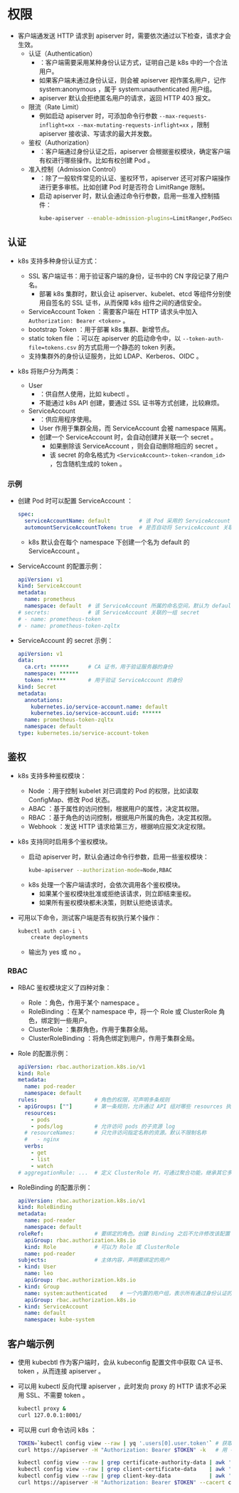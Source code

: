 # 权限

- 客户端通发送 HTTP 请求到 apiserver 时，需要依次通过以下检查，请求才会生效。
  - 认证（Authentication）
    - ：客户端需要采用某种身份认证方式，证明自己是 k8s 中的一个合法用户。
    - 如果客户端未通过身份认证，则会被 apiserver 视作匿名用户，记作 system:anonymous ，属于 system:unauthenticated 用户组。
    - apiserver 默认会拒绝匿名用户的请求，返回 HTTP 403 报文。
  - 限流（Rate Limit）
    - 例如启动 apiserver 时，可添加命令行参数 `--max-requests-inflight=xx --max-mutating-requests-inflight=xx` ，限制 apiserver 接收读、写请求的最大并发数。
  - 鉴权（Authorization）
    - ：客户端通过身份认证之后，apiserver 会根据鉴权模块，确定客户端有权进行哪些操作。比如有权创建 Pod 。
  - 准入控制（Admission Control）
    - ：除了一般软件常见的认证、鉴权环节，apiserver 还可对客户端操作进行更多审核。比如创建 Pod 时是否符合 LimitRange 限制。
    - 启动 apiserver 时，默认会通过命令行参数，启用一些准入控制插件：
      ```sh
      kube-apiserver --enable-admission-plugins=LimitRanger,PodSecurity,...
      ```

## 认证

- k8s 支持多种身份认证方式：
  - SSL 客户端证书：用于验证客户端的身份，证书中的 CN 字段记录了用户名。
    - 部署 k8s 集群时，默认会让 apiserver、kubelet、etcd 等组件分别使用自签名的 SSL 证书，从而保障 k8s 组件之间的通信安全。
  - ServiceAccount Token ：需要客户端在 HTTP 请求头中加入 `Authorization: Bearer <token>` 。
  - bootstrap Token ：用于部署 k8s 集群、新增节点。
  - static token file ：可以在 apiserver 的启动命令中，以 `--token-auth-file=tokens.csv` 的方式启用一个静态的 token 列表。
  - 支持集群外的身份认证服务，比如 LDAP、Kerberos、OIDC 。

- k8s 将账户分为两类：
  - User
    - ：供自然人使用，比如 kubectl 。
    - 不能通过 k8s API 创建，要通过 SSL 证书等方式创建，比较麻烦。
  - ServiceAccount
    - ：供应用程序使用。
    - User 作用于集群全局，而 ServiceAccount 会被 namespace 隔离。
    - 创建一个 ServiceAccount 时，会自动创建并关联一个 secret 。
      - 如果删除该 ServiceAccount ，则会自动删除相应的 secret 。
      - 该 secret 的命名格式为 `<ServiceAccount>-token-<random_id>` ，包含随机生成的 token 。

### 示例

- 创建 Pod 时可以配置 ServiceAccount ：
  ```yml
  spec:
    serviceAccountName: default         # 该 Pod 采用的 ServiceAccount ，如果不存在则不能创建 Pod 。默认为 default
    automountServiceAccountToken: true  # 是否自动将 ServiceAccount 关联的 secret 挂载到 Pod 的 /var/run/secrets/kubernetes.io/serviceaccount/ 目录下。默认为 true
  ```
  - k8s 默认会在每个 namespace 下创建一个名为 default 的 ServiceAccount 。

- ServiceAccount 的配置示例：
  ```yml
  apiVersion: v1
  kind: ServiceAccount
  metadata:
    name: prometheus
    namespace: default  # 该 ServiceAccount 所属的命名空间，默认为 default
  # secrets:            # 该 ServiceAccount 关联的一组 secret
  # - name: prometheus-token
  # - name: prometheus-token-zqltx
  ```

- ServiceAccount 的 secret 示例：
  ```yml
  apiVersion: v1
  data:
    ca.crt: ******      # CA 证书，用于验证服务器的身份
    namespace: ******
    token: ******       # 用于验证 ServiceAccount 的身份
  kind: Secret
  metadata:
    annotations:
      kubernetes.io/service-account.name: default
      kubernetes.io/service-account.uid: ******
    name: prometheus-token-zqltx
    namespace: default
  type: kubernetes.io/service-account-token
  ```

## 鉴权

- k8s 支持多种鉴权模块：
  - Node ：用于控制 kubelet 对已调度的 Pod 的权限，比如读取 ConfigMap、修改 Pod 状态。
  - ABAC ：基于属性的访问控制，根据用户的属性，决定其权限。
  - RBAC ：基于角色的访问控制，根据用户所属的角色，决定其权限。
  - Webhook ：发送 HTTP 请求给第三方，根据响应报文决定权限。

- k8s 支持同时启用多个鉴权模块。
  - 启动 apiserver 时，默认会通过命令行参数，启用一些鉴权模块：
    ```sh
    kube-apiserver --authorization-mode=Node,RBAC
    ```
  - k8s 处理一个客户端请求时，会依次调用各个鉴权模块。
    - 如果某个鉴权模块批准或拒绝该请求，则立即结束鉴权。
    - 如果所有鉴权模块都未决策，则默认拒绝该请求。

- 可用以下命令，测试客户端是否有权执行某个操作：
  ```sh
  kubectl auth can-i \
      create deployments
  ```
  - 输出为 yes 或 no 。

### RBAC

- RBAC 鉴权模块定义了四种对象：
  - Role ：角色，作用于某个 namespace 。
  - RoleBinding ：在某个 namespace 中，将一个 Role 或 ClusterRole 角色，绑定到一些用户。
  - ClusterRole ：集群角色，作用于集群全局。
  - ClusterRoleBinding ：将角色绑定到用户，作用于集群全局。

- Role 的配置示例：
  ```yml
  apiVersion: rbac.authorization.k8s.io/v1
  kind: Role
  metadata:
    name: pod-reader
    namespace: default
  rules:                  # 角色的权限，可声明多条规则
  - apiGroups: [""]       # 第一条规则，允许通过 API 组对哪些 resources 执行哪些 verbs 操作
    resources:
      - pods
      - pods/log          # 允许访问 pods 的子资源 log
    # resourceNames:      # 只允许访问指定名称的资源。默认不限制名称
    #   - nginx
    verbs:
      - get
      - list
      - watch
  # aggregationRule: ...  # 定义 ClusterRole 时，可通过聚合功能，继承其它多个 ClusterRole
  ```

- RoleBinding 的配置示例：
  ```yml
  apiVersion: rbac.authorization.k8s.io/v1
  kind: RoleBinding
  metadata:
    name: pod-reader
    namespace: default
  roleRef:                # 要绑定的角色。创建 Binding 之后不允许修改该配置
    apiGroup: rbac.authorization.k8s.io
    kind: Role            # 可以为 Role 或 ClusterRole
    name: pod-reader
  subjects:               # 主体内容，声明要绑定的用户
  - kind: User
    name: leo
    apiGroup: rbac.authorization.k8s.io
  - kind: Group
    name: system:authenticated    # 一个内置的用户组，表示所有通过身份认证的用户
    apiGroup: rbac.authorization.k8s.io
  - kind: ServiceAccount
    name: default
    namespace: kube-system
  ```

## 客户端示例

- 使用 kubecbtl 作为客户端时，会从 kubeconfig 配置文件中获取 CA 证书、token ，从而连接 apiserver 。
- 可以用 kubectl 反向代理 apiserver ，此时发向 proxy 的 HTTP 请求不必采用 SSL、不需要 token 。
  ```sh
  kubectl proxy &
  curl 127.0.0.1:8001/
  ```

- 可以用 curl 命令访问 k8s ：
  ```sh
  TOKEN=`kubectl config view --raw | yq '.users[0].user.token'` # 获取 token
  curl https://apiserver -H "Authorization: Bearer $TOKEN" -k   # 用 -k 选项跳过 SSL 认证

  kubectl config view --raw | grep certificate-authority-data | awk '{print $2}' | base64 -d > ca.crt       # 获取 k8s 的 ca 证书
  kubectl config view --raw | grep client-certificate-data    | awk '{print $2}' | base64 -d > client.pem   # 获取客户端的证书
  kubectl config view --raw | grep client-key-data            | awk '{print $2}' | base64 -d > client-key.pem
  curl https://apiserver -H "Authorization: Bearer $TOKEN" --cacert ca.crt --cert client.pem --key client-key.pem
  ```
